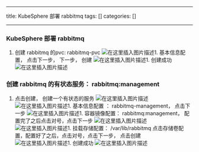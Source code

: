 
--- 
title:  KubeSphere 部署 rabbitmq 
tags: []
categories: [] 

---
### KubeSphere 部署 rabbitmq
1. 创建 rabbitmq 的pvc: rabbitmq-pvc <img src="https://img-blog.csdnimg.cn/bae9f19abc5a4b789f501278ece93410.png" alt="在这里插入图片描述">1. 基本信息配置， 点击下一步， 下一步， 创建 <img src="https://img-blog.csdnimg.cn/dc2caaf240ac416283621eeca12c447d.png" alt="在这里插入图片描述">1. 创建成功 <img src="https://img-blog.csdnimg.cn/992f300a8d9f42d2a478934ba452ef7b.png" alt="在这里插入图片描述">
### 创建 rabbitmq 的有状态服务： rabbitmq:management
1. 点击创建， 创建一个有状态的服务 <img src="https://img-blog.csdnimg.cn/eaf973f1afa24b9aabf705a697d5ae73.png" alt="在这里插入图片描述"> <img src="https://img-blog.csdnimg.cn/6db3e541835c4830878f56df8c437fea.png" alt="在这里插入图片描述">1. 基本信息配置 ： rabbitmq-management， 点击下一步 <img src="https://img-blog.csdnimg.cn/d04d966818d843659a3af22d9d844ed0.png" alt="在这里插入图片描述">1. 容器镜像配置： rabbitmq:management， 配置完了之后点击对号，点击下一步 <img src="https://img-blog.csdnimg.cn/d372c3ecdeb4449ba76212d90f90ddc5.png" alt="在这里插入图片描述"> <img src="https://img-blog.csdnimg.cn/a19ea58c15d14c9d8127ec8f658e9c37.png" alt="在这里插入图片描述">1. 挂载存储配置： /var/lib/rabbitmq 点击存储卷配置，配置好了之后，点击对号，点击下一步， 点击创建 <img src="https://img-blog.csdnimg.cn/1e62de125d314b4e9cd9b3ce7ccd18f7.png" alt="在这里插入图片描述">1. 创建成功 <img src="https://img-blog.csdnimg.cn/a64da91f847440afb734839b95740358.png" alt="在这里插入图片描述">